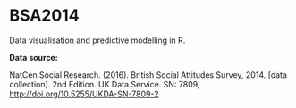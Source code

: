 # BSA2014

Data visualisation and predictive modelling in R. 

**Data source:**

NatCen Social Research. (2016). British Social Attitudes Survey, 2014. [data collection]. 2nd Edition. UK Data Service. SN: 7809, http://doi.org/10.5255/UKDA-SN-7809-2
